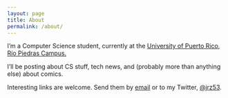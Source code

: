 ```yaml
---
layout: page
title: About
permalink: /about/
---
```

I’m a Computer Science student, currently at the [University of Puerto Rico, Río Piedras Campus.](http://ccom.uprrp.edu/2016/wordpress/)

I’ll be posting about CS stuff, tech news, and (probably more than anything else) about comics.

Interesting links are welcome. Send them by [email](mailto:josreyes53@gmail.com) or to my Twitter, [@jrz53](https://twitter.com/jrz53).